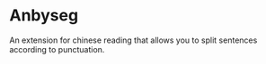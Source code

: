 Anbyseg
===========

An extension for chinese reading that allows you to split sentences according to punctuation.
